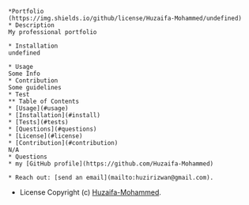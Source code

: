
    *Portfolio
    (https://img.shields.io/github/license/Huzaifa-Mohammed/undefined)
    * Description
    My professional portfolio
    
    * Installation
    undefined
    
    * Usage
    Some Info
    * Contribution
    Some guidelines
    * Test
    ** Table of Contents
    * [Usage](#usage)
    * [Installation](#install)
    * [Tests](#tests)
    * [Questions](#questions)
    * [License](#license)
    * [Contribution](#contribution)
    N/A
    * Questions
    * my [GitHub profile](https://github.com/Huzaifa-Mohammed)
    
    * Reach out: [send an email](mailto:huzirizwan@gmail.com). 
   * License
    Copyright (c) [Huzaifa-Mohammed](https://github.com/Huzaifa-Mohammed). 
    
    
  